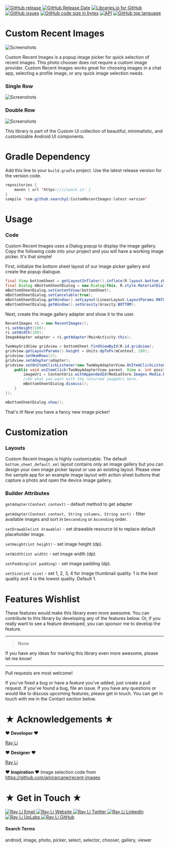 [![GitHub release](https://img.shields.io/github/release/searchy2/CustomRecentImages.svg?style=flat-square)](https://github.com/searchy2/CustomRecentImages/releases) [![GitHub Release Date](https://img.shields.io/github/release-date/searchy2/CustomRecentImages.svg?style=flat-square)](https://github.com/searchy2/CustomRecentImages) [![Libraries.io for GitHub](https://img.shields.io/librariesio/github/searchy2/CustomRecentImages.svg?style=flat-square)](https://github.com/searchy2/CustomRecentImages) [![GitHub issues](https://img.shields.io/github/issues/searchy2/CustomRecentImages.svg?style=flat-square)](https://github.com/searchy2/CustomRecentImages) [![GitHub code size in bytes](https://img.shields.io/github/languages/code-size/searchy2/CustomRecentImages.svg?style=flat-square)](https://github.com/searchy2/CustomRecentImages) [![API](https://img.shields.io/badge/API-15%2B-blue.svg?style=flat-square)](https://github.com/searchy2/CustomRecentImages) [![GitHub top language](https://img.shields.io/github/languages/top/searchy2/CustomRecentImages.svg?style=flat-square)](https://github.com/searchy2/CustomRecentImages)
# Custom Recent Images

![Screenshots](screenshots/Custom-Recent-Images-Cover.gif)

Custom Recent Images is a popup image picker for quick selection of recent images. This photo chooser does not require a custom image provider. Custom Recent Images works great for choosing images in a chat app, selecting a profile image, or any quick image selection needs.

### Single Row 
![Screenshots](screenshots/Recent%20Images%201%20Row.png)

### Double Row
![Screenshots](screenshots/Recent%20Images%202%20Rows.png)

This library is part of the Custom UI collection of beautiful, minimalistic, and customizable Android UI components.

# Gradle Dependency

Add this line to your `build.gradle` project. Use the latest release version for the version code. 

```java
repositories {
    maven { url 'https://jitpack.io' }
}
compile 'com.github.searchy2:CustomRecentImages:latest-version'
```
# Usage

### Code

Custom Recent Images uses a Dialog popup to display the image gallery. Copy the following code into your project and you will have a working image picker. It's that simple!

First, initialize the bottom sheet layout of our image picker gallery and create the popup dialogue. 

```java
final View bottomSheet = getLayoutInflater().inflate(R.layout.bottom_sheet, null);
final Dialog mBottomSheetDialog = new Dialog(this, R.style.MaterialDialogSheet);
mBottomSheetDialog.setContentView(bottomSheet);
mBottomSheetDialog.setCancelable(true);
mBottomSheetDialog.getWindow().setLayout(LinearLayout.LayoutParams.MATCH_PARENT, LinearLayout.LayoutParams.WRAP_CONTENT);
mBottomSheetDialog.getWindow().setGravity(Gravity.BOTTOM);
```

Next, create the image gallery adapter and show it to the user. 

```java
RecentImages ri = new RecentImages();
ri.setHeight(100);
ri.setWidth(100);
ImageAdapter adapter = ri.getAdapter(MainActivity.this);

TwoWayGridView gridview = bottomSheet.findViewById(R.id.gridview);
gridview.getLayoutParams().height = Units.dpToPx(mContext, 200);
gridview.setNumRows(2);
gridview.setAdapter(adapter);
gridview.setOnItemClickListener(new TwoWayAdapterView.OnItemClickListener() {
    public void onItemClick(TwoWayAdapterView parent, View v, int position, long id) {
        imageUri = ContentUris.withAppendedId(MediaStore.Images.Media.EXTERNAL_CONTENT_URI, id);
        //Do what you want with the returned imageUri here.
        mBottomSheetDialog.dismiss();
    }
});

mBottomSheetDialog.show();
```

That's it! Now you have a fancy new image picker! 

# Customization

### Layouts

Custom Recent Images is highly customizable. The default `bottom_sheet_default.xml` layout contains only an image gallery but you can design your own image picker layout or use an existing layout. Please view the sample app for an example image layout with action sheet buttons that capture a photo and open the device image gallery. 

### Builder Attributes

`getAdapter(Context context)` - default method to get adapter

`getAdapter(Context context, String columns, String sort)` - filter available images and sort in `Descending` or `Ascending` order. 

`setDrawable(int drawable)` - set drawable resource Id to replace default placeholder image.

`setHeight(int height)` - set image height (dp).

`setWidth(int width)` - set image width (dp).

`setPadding(int padding)` - set image padding (dp).

`setSize(int size)` - set 1, 2, 3, 4 for image thumbnail quality. 1 is the best quality and 4 is the lowest quality. Default 1.


# Features Wishlist

These features would make this library even more awesome. You can contribute to this library by developing any of the features below. Or, if you really want to see a feature developed, you can sponsor me to develop the feature.

---

>None

If you have any ideas for marking this library even more awesome, please let me know! 

---

Pull requests are most welcome!

If you've fixed a bug or have a feature you've added, just create a pull request. If you've found a bug, file an issue. If you have any questions or would like to discuss upcoming features, please get in touch. You can get in touch with me in the Contact section below. 

# ★ Acknowledgements ★
**♥ Developer ♥**

[Ray Li](https://rayliverified.com)

**♥ Designer ♥**

[Ray Li](https://rayliverified.com)

**♥ Inspiration ♥**
Image selection code from https://github.com/amirarcane/recent-images

# ★ Get in Touch ★
<a href="mailto:ray.li.verified@gmail.com">
  <img alt="Ray Li Email"
       src="https://lh3.googleusercontent.com/yN_m90WN_HSCohXdgC2k91uSTk9dnYfoxTYwG_mv_l5_05dV2CzkQ1B6rEqH4uqdgjA=w96-rw" />
</a>
<a href="https://rayliverified.com">
  <img alt="Ray Li Website"
       src="https://lh3.googleusercontent.com/YmMGcgeO7Km9-J9vFRByov5sb7OUKetnKs8pTi0JZMDj3GVJ61GMTcTlHB7u9uHDHag=w96-rw" />
</a>
<a href="https://twitter.com/RayLiVerified">
  <img alt="Ray Li Twitter"
       src="https://lh3.ggpht.com/lSLM0xhCA1RZOwaQcjhlwmsvaIQYaP3c5qbDKCgLALhydrgExnaSKZdGa8S3YtRuVA=w96-rw" />
</a>
<a href="https://linkedin.com/in/rayliverified/">
  <img alt="Ray Li LinkedIn"
       src="https://lh3.googleusercontent.com/00APBMVQh3yraN704gKCeM63KzeQ-zHUi5wK6E9TjRQ26McyqYBt-zy__4i8GXDAfeys=w90-rw" />
</a>
<a href="https://www.uplabs.com/ray">
  <img alt="Ray Li UpLabs"
       src="https://lh3.googleusercontent.com/fDJB4jtIgZQF_Dj7AFAPEv2dJOJE8LaLSbaiOOFejQJl3oFbkOLLScstkp699oMDcEU=w90-rw" />
</a>
<a href="https://github.com/searchy2">
  <img alt="Ray Li GitHub"
       src="https://lh3.googleusercontent.com/L15QqmKK7Vl-Ag1ZxaBqNQlXVEw58JT2BDb-ef5t2eboDh0pPSLjDgi3-aQ3Opdhhyk=w96-rw" />
</a>

#### Search Terms
android, image, photo, picker, select, selector, chooser, gallery, viewer
